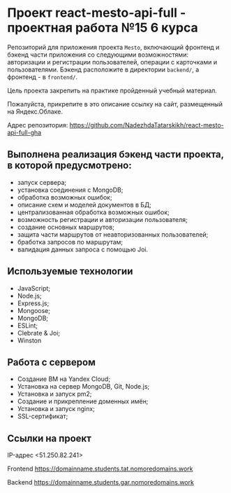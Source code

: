 # Проект react-mesto-api-full - проектная работа №15 6 курса

Репозиторий для приложения проекта `Mesto`, включающий фронтенд и бэкенд части приложения со следующими возможностями: авторизации и регистрации пользователей, операции с карточками и пользователями. Бэкенд расположите в директории `backend/`, а фронтенд - в `frontend/`. 

Цель проекта закрепить на практике пройденный учебный материал.
  
Пожалуйста, прикрепите в это описание ссылку на сайт, размещенный на Яндекс.Облаке.

Адрес репозитория: https://github.com/NadezhdaTatarskikh/react-mesto-api-full-gha

## Выполнена реализация бэкенд части проекта, в которой предусмотрено:

* запуск сервера;
* установка соединения с MongoDB;
* обработка возможных ошибок;
* описание схем и моделей документов в БД;
* централизованная обработка возможных ошибок;
* возможность регистрации и авторизации пользователя;
* создание основных маршрутов;
* защита части маршрутов от неавторизованных пользователей;
* бработка запросов по маршрутам;
* валидация данных запроса с помощью Joi.

## Используемые технологии

* JavaScript;
* Node.js;
* Express.js;
* Mongoose;
* MongoDB;
* ESLint;
* Clebrate & Joi;
* Winston 

## Работа с сервером

* Создание ВМ на Yandex Cloud;
* Установка на сервер MongoDB, Git, Node.js;
* Установка и запуск pm2;
* Создание и прикрепление доменных имён;
* Установка и запуск nginx;
* SSL-сертификат;

## Ссылки на проект

IP-адрес <51.250.82.241>

Frontend https://domainname.students.tat.nomoredomains.work

Backend https://domainname.students.gar.nomoredomains.work
